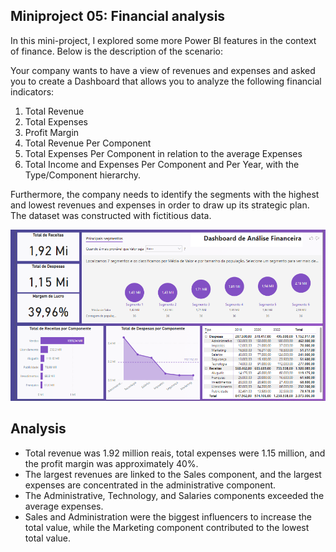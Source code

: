 ## Miniproject 05: Financial analysis

In this mini-project, I explored some more Power BI features in the context of finance. Below is the description of the scenario:

Your company wants to have a view of revenues and expenses and asked you to create a Dashboard that allows you to analyze the following financial indicators:

1) Total Revenue
2) Total Expenses
3) Profit Margin
4) Total Revenue Per Component
5) Total Expenses Per Component in relation to the average Expenses
6) Total Income and Expenses Per Component and Per Year, with the Type/Component hierarchy.

Furthermore, the company needs to identify the segments with the highest and lowest revenues and expenses in order to draw up its strategic plan. The dataset was constructed with fictitious data.

![](MiniProject05.png)

## Analysis

- Total revenue was 1.92 million reais, total expenses were 1.15 million, and the profit margin was approximately 40%.
- The largest revenues are linked to the Sales component, and the largest expenses are concentrated in the administrative component.
- The Administrative, Technology, and Salaries components exceeded the average expenses.
- Sales and Administration were the biggest influencers to increase the total value, while the Marketing component contributed to the lowest total value.

